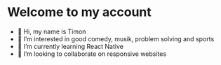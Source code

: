 # Welcome to my account

- 👋 Hi, my name is Timon
- 👀 I’m interested in good comedy, musik, problem solving and sports
- 🌱 I’m currently learning React Native
- 💞️ I’m looking to collaborate on responsive websites

<!---
t-schill-dev/t-schill-dev is a ✨ special ✨ repository because its `README.md` (this file) appears on your GitHub profile.
You can click the Preview link to take a look at your changes.
--->
